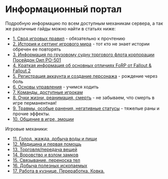 # Информационный портал

Подробную информацию по всем доступным механикам сервера, а так же различные гайды можно найти в статьях ниже:

- [1. Свод игровых правил](/info/rules/) - обязательно к прочтению
- [2. История и сеттинг игрового мира](/info/lore/) - тот кто не знает истории обречен ее повторять
- [3. Информация по грузовому судну торгового флота корпорации Посейдон Оил PO-501](/info/poseidon/)
- [4. Краткая информация об основных отличиях FoRP от Fallout & Fallout 2](/info/intro1)
- [5. Регистрация аккаунта и создание персонажа](/info/start/) - рождение через боль
- [6. Основы управления](/info/basics) - учимся ходить
- [7. Команды, доступные игрокам](/info/keys)
- [8. Очки жизни, реанимация, cмерть](/info/hp) - не забываем, что смерть в игре перманентная!
- [9. Травмы, особые ранения, негативные статусы](/info/status) - тяжелые раны и прочие эффекты.
- [10. Общение в игре, эмоции](/info/chat)

Игровые механики:

- [11. Голод, жажда, добыча воды и пищи](/info/hunger/)
- [12. Медицина и первая помощь](/info/medicine/)
- [13. Торговля/передача вещей](/info/trading)
- [14. Воровство и взлом замков](/info/thief)
- [15. Связывание, переноска тел](/info/bondage)
- [16. Добыча полезных ископаемых](/info/mining)
- [17. Работа в кузнице. Переработка. Ковка.](/info/smelting)


